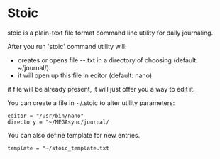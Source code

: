 # Stoic
stoic is a plain-text file format command line utility for daily journaling.

After you run 'stoic' command utility will:
- creates or opens file <year>-<month>-<day>.txt in a directory of choosing (default: ~/journal/).
- it will open up this file in editor (default: nano)

if file will be already present, it will just offer you a way to edit it.

You can create a file in ~/.stoic to alter utility parameters:

```
editor = "/usr/bin/nano"
directory = "~/MEGAsync/journal/
```

You can also define template for new entries.

```
template = "~/stoic_template.txt
```
